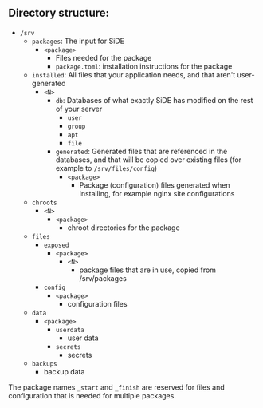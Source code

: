 ## Directory structure:
* `/srv`
    * `packages`: The input for SiDE
        * `<package>`
            * Files needed for the package
            * `package.toml`: installation instructions for the package
    * `installed`: All files that your application needs, and that aren't user-generated
        * `<N>`
            * `db`: Databases of what exactly SiDE has modified on the rest of your server
                * `user`
                * `group`
                * `apt`
                * `file`
            * `generated`: Generated files that are referenced in the databases, and that will be copied over existing files (for example to `/srv/files/config`)
                * `<package>`
                    * Package (configuration) files generated when installing, for example nginx site configurations
    * `chroots`
        * `<N>`
            * `<package>`
                * chroot directories for the package
    * `files`
        * `exposed`
            * `<package>`
                * `<N>`
                    * package files that are in use, copied from /srv/packages
        * `config`
            * `<package>`
                * configuration files 
    * `data`
        * `<package>`
            * `userdata`
                * user data
            * `secrets`
                * secrets
    * `backups`
        * backup data

The package names `_start` and `_finish` are reserved for files and configuration that is needed for multiple packages.